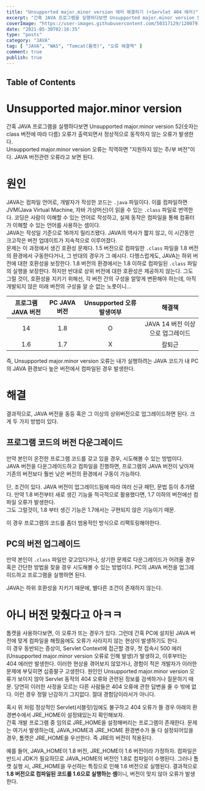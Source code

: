 ```yaml
---
title: "Unsupported major.minor version 에러 해결하기 (+Servlet 404 에러)"
excerpt: "간혹 JAVA 프로그램을 실행하다보면 Unsupported major.minor version 52(숫자는 class 버전에 따라 다름) 오류가 출력되면서 정상적으로 동작하지 않는 오류가 발생한다. Unsupported major.minor version 오류는 직역하면 \"지원하지 않는 주/부 버전\"이다. JAVA 버전관련 오류라고 보면 된다."
coverImage: "https://user-images.githubusercontent.com/50317129/120079117-78b76880-c0ed-11eb-944d-c0d020228db3.png"
date: "2021-05-30T02:16:35"
type: "posts"
category: "JAVA"
tag: [ "JAVA", "WAS", "Tomcat(톰캣)", "오류 해결책" ]
comment: true
publish: true
---
```


## Table of Contents

# Unsupported major.minor version

간혹 JAVA 프로그램을 실행하다보면 <span class="error">Unsupported major.minor version 52</span>(숫자는 class 버전에 따라 다름) 오류가 출력되면서 정상적으로 동작하지 않는 오류가 발생한다.  
<span class="error">Unsupported major.minor version</span> 오류는 직역하면 "지원하지 않는 주/부 버전"이다. JAVA 버전관련 오류라고 보면 된다.

# 원인

JAVA는 컴파일 언어로, 개발자가 작성한 코드는 `.java` 파일이다. 이를 컴파일하면 JVM(Java Virtual Machine, 자바 가상머신)이 읽을 수 있는 `.class` 파일로 번역한다. 코딩은 사람이 이해할 수 있는 언어로 작성하고, 실제 동작은 컴파일을 통해 컴퓨터가 이해할 수 있는 언어를 사용하는 셈이다.  
JAVA는 작성일 기준으로 16까지 릴리즈됐다. JAVA의 역사가 짧지 않고, 이 시간동안 크고작은 버전 업데이트가 지속적으로 이루어졌다.  
문제는 이 과정에서 생긴 호환성 문제다. 1.5 버전으로 컴파일한 `.class` 파일을 1.8 버전의 환경에서 구동한다거나, 그 반대의 경우가 그 예시다. 다행스럽게도, JAVA는 하위 버전에 대한 호환성을 보장한다. 1.8 버전의 환경에서는 1.8 이하로 컴파일된 `.class` 파일의 실행을 보장한다. 하지만 반대로 상위 버전에 대한 호환성은 제공하지 않는다. 그도 그럴 것이, 호환성을 지키기 위해선, 각 버전 간의 구성을 알맞게 변환해야 하는데, 아직 개발되지 않은 미래 버전의 구성을 알 순 없는 노릇이니...

| 프로그램 JAVA 버전 | PC JAVA 버전 | Unsupported 오류 발생여부 |              해결책              |
| :----------------: | :----------: | :-----------------------: | :------------------------------: |
|         14         |     1.8      |             O             | JAVA 14 버전 이상으로 업그레이드 |
|        1.6         |     1.7      |             X             |              칼퇴근              |

즉, <span class="green-A400">Unsupported major.minor version 오류는 내가 실행하려는 JAVA 코드가 내 PC의 JAVA 환경보다 높은 버전에서 컴파일된 경우 발생</span>한다.

# 해결

결과적으로, JAVA 버전을 동등 혹은 그 이상의 상위버전으로 업그레이드하면 된다. 크게 두 가지 방법이 있다.

## 프로그램 코드의 버전 다운그레이드

만약 본인이 온전한 프로그램 코드를 갖고 있을 경우, 시도해볼 수 있는 방법이다.  
<span class="green-A400">JAVA 버전을 다운그레이드하고 컴파일을 진행</span>하면, 프로그램의 JAVA 버전이 낮아져 기존의 버전보다 훨씬 낮은 버전의 환경에서 구동이 가능하다.

단, 조건이 있다. JAVA 버전이 업그레이드됨에 따라 여러 신규 패턴, 문법 등이 추가됐다. 만약 <span class="red-A400">1.8 버전부터 새로 생긴 기능을 적극적으로 활용했다면, 1.7 이하의 버전에선 컴파일 오류가 발생</span>한다.  
그도 그럴것이, 1.8 부터 생긴 기능은 1.7에서는 구현되지 않은 기능이기 때문.

이 경우 프로그램의 코드를 좀더 범용적인 방식으로 리팩토링해야한다.

## PC의 버전 업그레이드

만약 본인이 `.class` 파일만 갖고있다거나, 상기한 문제로 다운그레이드가 어려울 경우 혹은 간단한 방법을 찾을 경우 시도해볼 수 있는 방법이다.
<span class="green-A400">PC의 JAVA 버전을 업그레이드하고 프로그램을 실행</span>하면 된다.

JAVA는 하위 호환성을 지키기 때문에, 별다른 조건이 존재하지 않는다.

# 아니 버전 맞췄다고 아ㅋㅋ

톰캣을 사용하다보면, 이 오류가 뜨는 경우가 있다. 그런데 간혹 PC에 설치된 JAVA 버전에 맞게 컴파일을 해줬음에도 오류가 사라지지 않는 현상이 발생하기도 한다.  
이 경우 동반되는 증상이, Servlet Context에 접근할 경우, 첫 접속시 500 에러(Unsupported major.minor version 오류로 인해 발생)가 발생하고, 이후부터는 404 에러만 발생한다. 이러한 현상을 겪어보지 않았거나, 경험이 적은 개발자가 이러한 문제에 부딪히면 십중팔구 고생한다. 원인인 Unsupported major.minor version 오류가 보이지 않아 Servlet 동작의 404 오류와 관련된 정보를 검색하거나 질문하기 때문. 당연히 이러한 사정을 모르는 다른 사람들은 404 오류에 관한 답변을 줄 수 밖에 없다. 이런 경우 정말 난감하기 그지없다. 절대 경험담이라서가 아니다.

혹시 위 처럼 정상적인 Servlet(서블릿)임에도 불구하고 404 오류가 뜰 경우 아래의 환경변수에서 JRE_HOME이 설정돼있는지 확인해보자.  
간혹 개발 프로그램 중 임의로 JRE_HOME을 설정해버리는 프로그램이 존재한다. 문제는 여기서 발생하는데, JAVA_HOME과 JRE_HOME 환경변수가 둘 다 설정되어있을 경우, <span class="red-A400">톰캣은 JRE_HOME을 우선</span>한다. 즉 JRE의 버전이 적용된다.

예를 들어, JAVA_HOME이 1.8 버전, JRE_HOME이 1.6 버전이라 가정하자. 컴파일은 반드시 JDK가 필요하므로 JAVA_HOME의 버전인 1.8로 컴파일이 수행된다. 그러나 톰캣 실행 시, JRE_HOME을 우선하는 특징으로 인해 1.6 버전으로 실행된다. 결과적으로 **1.8 버전으로 컴파일된 코드를 1.6으로 실행하는 셈**이니, 버전이 맞지 않아 오류가 발생한다.
